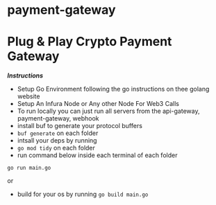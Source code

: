 # payment-gateway

# Plug & Play Crypto Payment Gateway

***Instructions***
- Setup Go Environment following the go instructions on thee golang website
- Setup An Infura Node or Any other Node For Web3 Calls
- To run locally you can just run all servers from the api-gateway, payment-gateway, webhook
- install buf to generate your protocol buffers
- ```buf generate``` on each folder
- intsall your deps by running
- ```go mod tidy``` on each folder
- run command below inside each terminal of each folder

```go run main.go```

or


- build for your os by running
```go build main.go```
